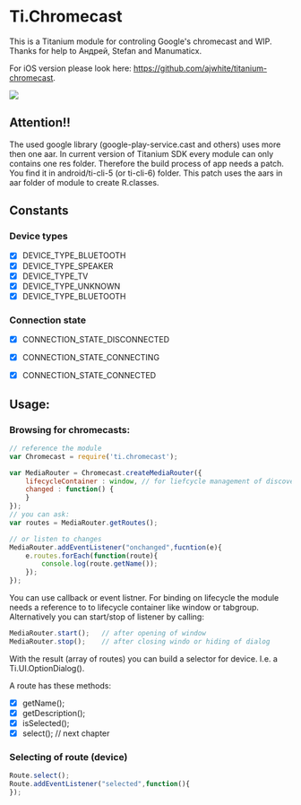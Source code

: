 # Ti.Chromecast
This is a Titanium module for controling Google's chromecast and WIP. Thanks for help to Андрей, Stefan and Manumaticx.

For iOS version please look here: https://github.com/ajwhite/titanium-chromecast. 

![](https://avatars0.githubusercontent.com/u/4933765?v=3&s=200)

## Attention!!

The used google library (google-play-service.cast and others) uses more then one aar. In current version of Titanium SDK every module can only contains one res folder. Therefore the build process of app needs a patch. You find it in android/ti-cli-5  (or ti-cli-6) folder. This patch uses the aars in aar folder of module to create R.classes.

## Constants

### Device types
- [x] DEVICE_TYPE_BLUETOOTH 
- [x] DEVICE_TYPE_SPEAKER 
- [x] DEVICE_TYPE_TV 
- [x] DEVICE_TYPE_UNKNOWN 
- [x] DEVICE_TYPE_BLUETOOTH 

### Connection state
- [x] CONNECTION_STATE_DISCONNECTED
- [x] CONNECTION_STATE_CONNECTING
- [x] CONNECTION_STATE_CONNECTED


## Usage:

### Browsing for chromecasts:
```javascript
// reference the module
var Chromecast = require('ti.chromecast');

var MediaRouter = Chromecast.createMediaRouter({
    lifecycleContainer : window, // for liefcycle management of discoverer
    changed : function() {
    }
});
// you can ask:
var routes = MediaRouter.getRoutes();

// or listen to changes
MediaRouter.addEventListener("onchanged",fucntion(e){
    e.routes.forEach(function(route){
        console.log(route.getName());
    });
});
```
You can use callback or event listner. For binding on lifecycle the module needs a reference to to lifecycle container like window or tabgroup. Alternatively you can start/stop of listener by calling:
```javascript
MediaRouter.start();   // after opening of window
MediaRouter.stop();    // after closing windo or hiding of dialog
```
With the result (array of routes) you can build a selector for device. I.e. a Ti.UI.OptionDialog().

A route has these methods:

- [x] getName();
- [x] getDescription();
- [x] isSelected();
- [x] select(); // next chapter

### Selecting of route (device)

```javascript
Route.select();
Route.addEventListener("selected",function(){
});
```
